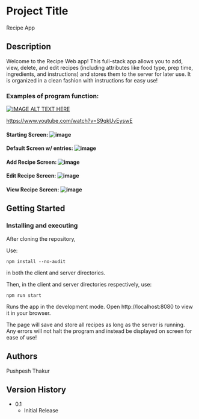 # Project Title

Recipe App

## Description

Welcome to the Recipe Web app! This full-stack app allows you to add, view, delete, and edit recipes (including attributes like food type, prep time, ingredients, and instructions) and stores them to the server for later use. It is organized in a clean fashion with instructions for easy use!

### Examples of program function:

[![IMAGE ALT TEXT HERE](https://img.youtube.com/vi/S9qkUvEyswE/0.jpg)](https://www.youtube.com/watch?v=S9qkUvEyswE)

https://www.youtube.com/watch?v=S9qkUvEyswE

#### Starting Screen: ![image](https://github.com/pthakur11205/RecipeApp/assets/146504583/a7db00b0-7c54-4def-b015-b3b8f6311ff5)


#### Default Screen w/ entries: ![image](https://github.com/user-attachments/assets/de4fe8d3-936c-4eea-a8dd-ccacf061b5e3)


#### Add Recipe Screen: ![image](https://github.com/user-attachments/assets/eb3978ba-6971-44a7-bde4-969c119ff940)

#### Edit Recipe Screen: ![image](https://github.com/pthakur11205/RecipeApp/assets/146504583/c6598850-9be6-46df-b446-724562a31f4f)


#### View Recipe Screen: ![image](https://github.com/pthakur11205/RecipeApp/assets/146504583/5421da96-3594-46f7-a2a2-09fac8a35eed)




## Getting Started


### Installing and executing

After cloning the repository, 

Use: 
```
npm install --no-audit
```
in both the client and server directories. 

Then, in the client and server directories respectively, use: 
```
npm run start
```

Runs the app in the development mode.
Open http://localhost:8080 to view it in your browser.

The page will save and store all recipes as long as the server is running. Any errors will not halt the program and instead be displayed on screen for ease of use!


## Authors

Pushpesh Thakur

## Version History

* 0.1
    * Initial Release

